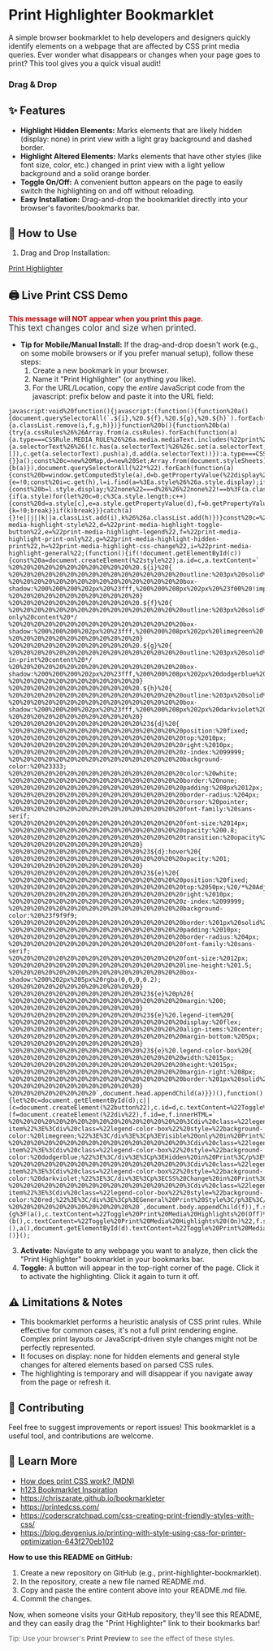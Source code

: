 # **Print Highlighter Bookmarklet**

A simple browser bookmarklet to help developers and designers quickly identify elements on a webpage that are affected by CSS print media queries. Ever wonder what disappears or changes when your page goes to print? This tool gives you a quick visual audit!

### Drag & Drop

## **✨ Features**

* **Highlight Hidden Elements:** Marks elements that are likely hidden (display: none) in print view with a light gray background and dashed border.  
* **Highlight Altered Elements:** Marks elements that have other styles (like font size, color, etc.) changed in print view with a light yellow background and a solid orange border.  
* **Toggle On/Off:** A convenient button appears on the page to easily switch the highlighting on and off without reloading.  
* **Easy Installation:** Drag-and-drop the bookmarklet directly into your browser's favorites/bookmarks bar.

## **🚀 How to Use** 

1. Drag and Drop Installation:

<a href="javascript:void%20function(){javascript:(function(){function%20a(){document.querySelectorAll(`.${i},%20.${f},%20.${g},%20.${h}`).forEach(function(a){a.classList.remove(i,f,g,h)})}function%20b(){function%20b(a){try{a.cssRules%26%26Array.from(a.cssRules).forEach(function(a){a.type===CSSRule.MEDIA_RULE%26%26a.media.mediaText.includes(%22print%22)%3FArray.from(a.cssRules).forEach(function(a){a.selectorText%26%26(!c.has(a.selectorText)%26%26c.set(a.selectorText,[]),c.get(a.selectorText).push(a),d.add(a.selectorText))}):a.type===CSSRule.IMPORT_RULE%26%26b(a.styleSheet)})}catch(a){}}a();const%20c=new%20Map,d=new%20Set;Array.from(document.styleSheets).forEach(function(a){b(a)}),document.querySelectorAll(%22*%22).forEach(function(a){const%20b=window.getComputedStyle(a),d=b.getPropertyValue(%22display%22);let%20e=!1,j=!1,k=!1;if(0%3Cc.size)for(const%20h%20of%20c.keys())try{if(a.matches(h)){e=!0;const%20i=c.get(h),l=i.find(a=%3Ea.style%26%26a.style.display);if(l){const%20b=l.style.display;%22none%22===d%26%26%22none%22!==b%3F(a.classList.add(f),j=!0):%22none%22!==d%26%26%22none%22===b%26%26(a.classList.add(g),j=!0)}for(const%20a%20of%20i){if(a.style)for(let%20c=0;c%3Ca.style.length;c++){const%20d=a.style[c],e=a.style.getPropertyValue(d),f=b.getPropertyValue(d);if(%22display%22!==d%26%26e!==f){k=!0;break}}if(k)break}}}catch(a){}!e||j||k||a.classList.add(i),k%26%26a.classList.add(h)})}const%20c=%22print-media-highlight-style%22,d=%22print-media-highlight-toggle-button%22,e=%22print-media-highlight-legend%22,f=%22print-media-highlight-print-only%22,g=%22print-media-highlight-hidden-print%22,h=%22print-media-highlight-css-change%22,i=%22print-media-highlight-general%22;(function(){if(!document.getElementById(c)){const%20a=document.createElement(%22style%22);a.id=c,a.textContent=`
%20%20%20%20%20%20%20%20%20%20%20%20.${i}%20{
%20%20%20%20%20%20%20%20%20%20%20%20%20%20%20%20outline:%203px%20solid%20red%20!important;
%20%20%20%20%20%20%20%20%20%20%20%20%20%20%20%20box-shadow:%200%200%200%202px%20%23fff,%200%200%208px%202px%20%23f00%20!important;
%20%20%20%20%20%20%20%20%20%20%20%20}
%20%20%20%20%20%20%20%20%20%20%20%20.${f}%20{
%20%20%20%20%20%20%20%20%20%20%20%20%20%20%20%20outline:%203px%20solid%20limegreen%20!important;%20/*%20Green%20for%20print-only%20content%20*/
%20%20%20%20%20%20%20%20%20%20%20%20%20%20%20%20box-shadow:%200%200%200%202px%20%23fff,%200%200%208px%202px%20limegreen%20!important;
%20%20%20%20%20%20%20%20%20%20%20%20}
%20%20%20%20%20%20%20%20%20%20%20%20.${g}%20{
%20%20%20%20%20%20%20%20%20%20%20%20%20%20%20%20outline:%203px%20solid%20dodgerblue%20!important;%20/*%20Blue%20for%20hidden-in-print%20content%20*/
%20%20%20%20%20%20%20%20%20%20%20%20%20%20%20%20box-shadow:%200%200%200%202px%20%23fff,%200%200%208px%202px%20dodgerblue%20!important;
%20%20%20%20%20%20%20%20%20%20%20%20}
%20%20%20%20%20%20%20%20%20%20%20%20.${h}%20{
%20%20%20%20%20%20%20%20%20%20%20%20%20%20%20%20outline:%203px%20solid%20darkviolet%20!important;%20/*%20Purple%20for%20CSS%20changes%20*/
%20%20%20%20%20%20%20%20%20%20%20%20%20%20%20%20box-shadow:%200%200%200%202px%20%23fff,%200%200%208px%202px%20darkviolet%20!important;
%20%20%20%20%20%20%20%20%20%20%20%20}
%20%20%20%20%20%20%20%20%20%20%20%20%23${d}%20{
%20%20%20%20%20%20%20%20%20%20%20%20%20%20%20%20position:%20fixed;
%20%20%20%20%20%20%20%20%20%20%20%20%20%20%20%20top:%2010px;
%20%20%20%20%20%20%20%20%20%20%20%20%20%20%20%20right:%2010px;
%20%20%20%20%20%20%20%20%20%20%20%20%20%20%20%20z-index:%2099999;
%20%20%20%20%20%20%20%20%20%20%20%20%20%20%20%20background-color:%20%23333;
%20%20%20%20%20%20%20%20%20%20%20%20%20%20%20%20color:%20white;
%20%20%20%20%20%20%20%20%20%20%20%20%20%20%20%20border:%20none;
%20%20%20%20%20%20%20%20%20%20%20%20%20%20%20%20padding:%208px%2012px;
%20%20%20%20%20%20%20%20%20%20%20%20%20%20%20%20border-radius:%204px;
%20%20%20%20%20%20%20%20%20%20%20%20%20%20%20%20cursor:%20pointer;
%20%20%20%20%20%20%20%20%20%20%20%20%20%20%20%20font-family:%20sans-serif;
%20%20%20%20%20%20%20%20%20%20%20%20%20%20%20%20font-size:%2014px;
%20%20%20%20%20%20%20%20%20%20%20%20%20%20%20%20opacity:%200.8;
%20%20%20%20%20%20%20%20%20%20%20%20%20%20%20%20transition:%20opacity%200.3s;
%20%20%20%20%20%20%20%20%20%20%20%20}
%20%20%20%20%20%20%20%20%20%20%20%20%23${d}:hover%20{
%20%20%20%20%20%20%20%20%20%20%20%20%20%20%20%20opacity:%201;
%20%20%20%20%20%20%20%20%20%20%20%20}
%20%20%20%20%20%20%20%20%20%20%20%20%23${e}%20{
%20%20%20%20%20%20%20%20%20%20%20%20%20%20%20%20position:%20fixed;
%20%20%20%20%20%20%20%20%20%20%20%20%20%20%20%20top:%2050px;%20/*%20Adjust%20based%20on%20button%20height%20*/
%20%20%20%20%20%20%20%20%20%20%20%20%20%20%20%20right:%2010px;
%20%20%20%20%20%20%20%20%20%20%20%20%20%20%20%20z-index:%2099999;
%20%20%20%20%20%20%20%20%20%20%20%20%20%20%20%20background-color:%20%23f9f9f9;
%20%20%20%20%20%20%20%20%20%20%20%20%20%20%20%20border:%201px%20solid%20%23ccc;
%20%20%20%20%20%20%20%20%20%20%20%20%20%20%20%20padding:%2010px;
%20%20%20%20%20%20%20%20%20%20%20%20%20%20%20%20border-radius:%204px;
%20%20%20%20%20%20%20%20%20%20%20%20%20%20%20%20font-family:%20sans-serif;
%20%20%20%20%20%20%20%20%20%20%20%20%20%20%20%20font-size:%2012px;
%20%20%20%20%20%20%20%20%20%20%20%20%20%20%20%20line-height:%201.5;
%20%20%20%20%20%20%20%20%20%20%20%20%20%20%20%20box-shadow:%200%202px%205px%20rgba(0,0,0,0.2);
%20%20%20%20%20%20%20%20%20%20%20%20}
%20%20%20%20%20%20%20%20%20%20%20%20%23${e}%20p%20{
%20%20%20%20%20%20%20%20%20%20%20%20%20%20%20%20margin:%200;
%20%20%20%20%20%20%20%20%20%20%20%20}
%20%20%20%20%20%20%20%20%20%20%20%20%23${e}%20.legend-item%20{
%20%20%20%20%20%20%20%20%20%20%20%20%20%20%20%20display:%20flex;
%20%20%20%20%20%20%20%20%20%20%20%20%20%20%20%20align-items:%20center;
%20%20%20%20%20%20%20%20%20%20%20%20%20%20%20%20margin-bottom:%205px;
%20%20%20%20%20%20%20%20%20%20%20%20}
%20%20%20%20%20%20%20%20%20%20%20%20%23${e}%20.legend-color-box%20{
%20%20%20%20%20%20%20%20%20%20%20%20%20%20%20%20width:%2015px;
%20%20%20%20%20%20%20%20%20%20%20%20%20%20%20%20height:%2015px;
%20%20%20%20%20%20%20%20%20%20%20%20%20%20%20%20margin-right:%208px;
%20%20%20%20%20%20%20%20%20%20%20%20%20%20%20%20border:%201px%20solid%20%23aaa;
%20%20%20%20%20%20%20%20%20%20%20%20}
%20%20%20%20%20%20%20%20`,document.head.appendChild(a)}})(),function(){let%20c=document.getElementById(d);c||(c=document.createElement(%22button%22),c.id=d,c.textContent=%22Toggle%20Print%20Media%20Highlights%22,document.body.appendChild(c));let%20f=document.getElementById(e);f||(f=document.createElement(%22div%22),f.id=e,f.innerHTML=`
%20%20%20%20%20%20%20%20%20%20%20%20%20%20%20%20%3Cdiv%20class=%22legend-item%22%3E%3Cdiv%20class=%22legend-color-box%22%20style=%22background-color:%20limegreen;%22%3E%3C/div%3E%3Cp%3EVisible%20only%20in%20Print%3C/p%3E%3C/div%3E
%20%20%20%20%20%20%20%20%20%20%20%20%20%20%20%20%3Cdiv%20class=%22legend-item%22%3E%3Cdiv%20class=%22legend-color-box%22%20style=%22background-color:%20dodgerblue;%22%3E%3C/div%3E%3Cp%3EHidden%20in%20Print%3C/p%3E%3C/div%3E
%20%20%20%20%20%20%20%20%20%20%20%20%20%20%20%20%3Cdiv%20class=%22legend-item%22%3E%3Cdiv%20class=%22legend-color-box%22%20style=%22background-color:%20darkviolet;%22%3E%3C/div%3E%3Cp%3ECSS%20Change%20in%20Print%3C/p%3E%3C/div%3E
%20%20%20%20%20%20%20%20%20%20%20%20%20%20%20%20%3Cdiv%20class=%22legend-item%22%3E%3Cdiv%20class=%22legend-color-box%22%20style=%22background-color:%20red;%22%3E%3C/div%3E%3Cp%3EGeneral%20Print%20Style%3C/p%3E%3C/div%3E
%20%20%20%20%20%20%20%20%20%20%20%20`,document.body.appendChild(f)),f.style.display=%22none%22;let%20g=!1;c.onclick=function(){g%3F(a(),c.textContent=%22Toggle%20Print%20Media%20Highlights%20(Off)%22,f.style.display=%22none%22):(b(),c.textContent=%22Toggle%20Print%20Media%20Highlights%20(On)%22,f.style.display=%22block%22),g=!g}}(),a(),document.getElementById(d).textContent=%22Toggle%20Print%20Media%20Highlights%20(Off)%22;const%20j=document.getElementById(e);j%26%26(j.style.display=%22none%22)})()}();" title="Drag this to your bookmarks bar!">Print Highlighter</a>

## 🖨️ Live Print CSS Demo

<style>
  .no-print-demo { color: #b00; font-weight: bold; }
  .print-different-demo { color: #333; font-size: 1.2em; }
  .print-only-demo { display: none; }
  @media print {
    .no-print-demo { display: none !important; }
    .print-different-demo {
      color: #007700 !important;
      font-size: 2em !important;
      font-weight: bold !important;
    }
    .print-only-demo {
      display: block !important;
      color: #b00 !important;
      font-style: italic !important;
      font-size: 1.5em !important;
    }
  }
</style>

<div class="no-print-demo">This message will NOT appear when you print this page.</div>
<div class="print-different-demo">This text changes color and size when printed.</div>
<div class="print-only-demo">This message ONLY appears in print view.</div>

   * **Tip for Mobile/Manual Install:** If the drag-and-drop doesn't work (e.g., on some mobile browsers or if you prefer manual setup), follow these steps:  
     1. Create a new bookmark in your browser.  
     2. Name it "Print Highlighter" (or anything you like).  
     3. For the URL/Location, copy the *entire* JavaScript code from the javascript: prefix below and paste it into the URL field:  
        
```
javascript:void%20function(){javascript:(function(){function%20a(){document.querySelectorAll(`.${i},%20.${f},%20.${g},%20.${h}`).forEach(function(a){a.classList.remove(i,f,g,h)})}function%20b(){function%20b(a){try{a.cssRules%26%26Array.from(a.cssRules).forEach(function(a){a.type===CSSRule.MEDIA_RULE%26%26a.media.mediaText.includes(%22print%22)%3FArray.from(a.cssRules).forEach(function(a){a.selectorText%26%26(!c.has(a.selectorText)%26%26c.set(a.selectorText,[]),c.get(a.selectorText).push(a),d.add(a.selectorText))}):a.type===CSSRule.IMPORT_RULE%26%26b(a.styleSheet)})}catch(a){}}a();const%20c=new%20Map,d=new%20Set;Array.from(document.styleSheets).forEach(function(a){b(a)}),document.querySelectorAll(%22*%22).forEach(function(a){const%20b=window.getComputedStyle(a),d=b.getPropertyValue(%22display%22);let%20e=!1,j=!1,k=!1;if(0%3Cc.size)for(const%20h%20of%20c.keys())try{if(a.matches(h)){e=!0;const%20i=c.get(h),l=i.find(a=%3Ea.style%26%26a.style.display);if(l){const%20b=l.style.display;%22none%22===d%26%26%22none%22!==b%3F(a.classList.add(f),j=!0):%22none%22!==d%26%26%22none%22===b%26%26(a.classList.add(g),j=!0)}for(const%20a%20of%20i){if(a.style)for(let%20c=0;c%3Ca.style.length;c++){const%20d=a.style[c],e=a.style.getPropertyValue(d),f=b.getPropertyValue(d);if(%22display%22!==d%26%26e!==f){k=!0;break}}if(k)break}}}catch(a){}!e||j||k||a.classList.add(i),k%26%26a.classList.add(h)})}const%20c=%22print-media-highlight-style%22,d=%22print-media-highlight-toggle-button%22,e=%22print-media-highlight-legend%22,f=%22print-media-highlight-print-only%22,g=%22print-media-highlight-hidden-print%22,h=%22print-media-highlight-css-change%22,i=%22print-media-highlight-general%22;(function(){if(!document.getElementById(c)){const%20a=document.createElement(%22style%22);a.id=c,a.textContent=`
%20%20%20%20%20%20%20%20%20%20%20%20.${i}%20{
%20%20%20%20%20%20%20%20%20%20%20%20%20%20%20%20outline:%203px%20solid%20red%20!important;
%20%20%20%20%20%20%20%20%20%20%20%20%20%20%20%20box-shadow:%200%200%200%202px%20%23fff,%200%200%208px%202px%20%23f00%20!important;
%20%20%20%20%20%20%20%20%20%20%20%20}
%20%20%20%20%20%20%20%20%20%20%20%20.${f}%20{
%20%20%20%20%20%20%20%20%20%20%20%20%20%20%20%20outline:%203px%20solid%20limegreen%20!important;%20/*%20Green%20for%20print-only%20content%20*/
%20%20%20%20%20%20%20%20%20%20%20%20%20%20%20%20box-shadow:%200%200%200%202px%20%23fff,%200%200%208px%202px%20limegreen%20!important;
%20%20%20%20%20%20%20%20%20%20%20%20}
%20%20%20%20%20%20%20%20%20%20%20%20.${g}%20{
%20%20%20%20%20%20%20%20%20%20%20%20%20%20%20%20outline:%203px%20solid%20dodgerblue%20!important;%20/*%20Blue%20for%20hidden-in-print%20content%20*/
%20%20%20%20%20%20%20%20%20%20%20%20%20%20%20%20box-shadow:%200%200%200%202px%20%23fff,%200%200%208px%202px%20dodgerblue%20!important;
%20%20%20%20%20%20%20%20%20%20%20%20}
%20%20%20%20%20%20%20%20%20%20%20%20.${h}%20{
%20%20%20%20%20%20%20%20%20%20%20%20%20%20%20%20outline:%203px%20solid%20darkviolet%20!important;%20/*%20Purple%20for%20CSS%20changes%20*/
%20%20%20%20%20%20%20%20%20%20%20%20%20%20%20%20box-shadow:%200%200%200%202px%20%23fff,%200%200%208px%202px%20darkviolet%20!important;
%20%20%20%20%20%20%20%20%20%20%20%20}
%20%20%20%20%20%20%20%20%20%20%20%20%23${d}%20{
%20%20%20%20%20%20%20%20%20%20%20%20%20%20%20%20position:%20fixed;
%20%20%20%20%20%20%20%20%20%20%20%20%20%20%20%20top:%2010px;
%20%20%20%20%20%20%20%20%20%20%20%20%20%20%20%20right:%2010px;
%20%20%20%20%20%20%20%20%20%20%20%20%20%20%20%20z-index:%2099999;
%20%20%20%20%20%20%20%20%20%20%20%20%20%20%20%20background-color:%20%23333;
%20%20%20%20%20%20%20%20%20%20%20%20%20%20%20%20color:%20white;
%20%20%20%20%20%20%20%20%20%20%20%20%20%20%20%20border:%20none;
%20%20%20%20%20%20%20%20%20%20%20%20%20%20%20%20padding:%208px%2012px;
%20%20%20%20%20%20%20%20%20%20%20%20%20%20%20%20border-radius:%204px;
%20%20%20%20%20%20%20%20%20%20%20%20%20%20%20%20cursor:%20pointer;
%20%20%20%20%20%20%20%20%20%20%20%20%20%20%20%20font-family:%20sans-serif;
%20%20%20%20%20%20%20%20%20%20%20%20%20%20%20%20font-size:%2014px;
%20%20%20%20%20%20%20%20%20%20%20%20%20%20%20%20opacity:%200.8;
%20%20%20%20%20%20%20%20%20%20%20%20%20%20%20%20transition:%20opacity%200.3s;
%20%20%20%20%20%20%20%20%20%20%20%20}
%20%20%20%20%20%20%20%20%20%20%20%20%23${d}:hover%20{
%20%20%20%20%20%20%20%20%20%20%20%20%20%20%20%20opacity:%201;
%20%20%20%20%20%20%20%20%20%20%20%20}
%20%20%20%20%20%20%20%20%20%20%20%20%23${e}%20{
%20%20%20%20%20%20%20%20%20%20%20%20%20%20%20%20position:%20fixed;
%20%20%20%20%20%20%20%20%20%20%20%20%20%20%20%20top:%2050px;%20/*%20Adjust%20based%20on%20button%20height%20*/
%20%20%20%20%20%20%20%20%20%20%20%20%20%20%20%20right:%2010px;
%20%20%20%20%20%20%20%20%20%20%20%20%20%20%20%20z-index:%2099999;
%20%20%20%20%20%20%20%20%20%20%20%20%20%20%20%20background-color:%20%23f9f9f9;
%20%20%20%20%20%20%20%20%20%20%20%20%20%20%20%20border:%201px%20solid%20%23ccc;
%20%20%20%20%20%20%20%20%20%20%20%20%20%20%20%20padding:%2010px;
%20%20%20%20%20%20%20%20%20%20%20%20%20%20%20%20border-radius:%204px;
%20%20%20%20%20%20%20%20%20%20%20%20%20%20%20%20font-family:%20sans-serif;
%20%20%20%20%20%20%20%20%20%20%20%20%20%20%20%20font-size:%2012px;
%20%20%20%20%20%20%20%20%20%20%20%20%20%20%20%20line-height:%201.5;
%20%20%20%20%20%20%20%20%20%20%20%20%20%20%20%20box-shadow:%200%202px%205px%20rgba(0,0,0,0.2);
%20%20%20%20%20%20%20%20%20%20%20%20}
%20%20%20%20%20%20%20%20%20%20%20%20%23${e}%20p%20{
%20%20%20%20%20%20%20%20%20%20%20%20%20%20%20%20margin:%200;
%20%20%20%20%20%20%20%20%20%20%20%20}
%20%20%20%20%20%20%20%20%20%20%20%20%23${e}%20.legend-item%20{
%20%20%20%20%20%20%20%20%20%20%20%20%20%20%20%20display:%20flex;
%20%20%20%20%20%20%20%20%20%20%20%20%20%20%20%20align-items:%20center;
%20%20%20%20%20%20%20%20%20%20%20%20%20%20%20%20margin-bottom:%205px;
%20%20%20%20%20%20%20%20%20%20%20%20}
%20%20%20%20%20%20%20%20%20%20%20%20%23${e}%20.legend-color-box%20{
%20%20%20%20%20%20%20%20%20%20%20%20%20%20%20%20width:%2015px;
%20%20%20%20%20%20%20%20%20%20%20%20%20%20%20%20height:%2015px;
%20%20%20%20%20%20%20%20%20%20%20%20%20%20%20%20margin-right:%208px;
%20%20%20%20%20%20%20%20%20%20%20%20%20%20%20%20border:%201px%20solid%20%23aaa;
%20%20%20%20%20%20%20%20%20%20%20%20}
%20%20%20%20%20%20%20%20`,document.head.appendChild(a)}})(),function(){let%20c=document.getElementById(d);c||(c=document.createElement(%22button%22),c.id=d,c.textContent=%22Toggle%20Print%20Media%20Highlights%22,document.body.appendChild(c));let%20f=document.getElementById(e);f||(f=document.createElement(%22div%22),f.id=e,f.innerHTML=`
%20%20%20%20%20%20%20%20%20%20%20%20%20%20%20%20%3Cdiv%20class=%22legend-item%22%3E%3Cdiv%20class=%22legend-color-box%22%20style=%22background-color:%20limegreen;%22%3E%3C/div%3E%3Cp%3EVisible%20only%20in%20Print%3C/p%3E%3C/div%3E
%20%20%20%20%20%20%20%20%20%20%20%20%20%20%20%20%3Cdiv%20class=%22legend-item%22%3E%3Cdiv%20class=%22legend-color-box%22%20style=%22background-color:%20dodgerblue;%22%3E%3C/div%3E%3Cp%3EHidden%20in%20Print%3C/p%3E%3C/div%3E
%20%20%20%20%20%20%20%20%20%20%20%20%20%20%20%20%3Cdiv%20class=%22legend-item%22%3E%3Cdiv%20class=%22legend-color-box%22%20style=%22background-color:%20darkviolet;%22%3E%3C/div%3E%3Cp%3ECSS%20Change%20in%20Print%3C/p%3E%3C/div%3E
%20%20%20%20%20%20%20%20%20%20%20%20%20%20%20%20%3Cdiv%20class=%22legend-item%22%3E%3Cdiv%20class=%22legend-color-box%22%20style=%22background-color:%20red;%22%3E%3C/div%3E%3Cp%3EGeneral%20Print%20Style%3C/p%3E%3C/div%3E
%20%20%20%20%20%20%20%20%20%20%20%20`,document.body.appendChild(f)),f.style.display=%22none%22;let%20g=!1;c.onclick=function(){g%3F(a(),c.textContent=%22Toggle%20Print%20Media%20Highlights%20(Off)%22,f.style.display=%22none%22):(b(),c.textContent=%22Toggle%20Print%20Media%20Highlights%20(On)%22,f.style.display=%22block%22),g=!g}}(),a(),document.getElementById(d).textContent=%22Toggle%20Print%20Media%20Highlights%20(Off)%22;const%20j=document.getElementById(e);j%26%26(j.style.display=%22none%22)})()}();
```

3. **Activate:** Navigate to any webpage you want to analyze, then click the "Print Highlighter" bookmarklet in your bookmarks bar.  
4. **Toggle:** A button will appear in the top-right corner of the page. Click it to activate the highlighting. Click it again to turn it off.

## **⚠️ Limitations & Notes**

* This bookmarklet performs a heuristic analysis of CSS print rules. While effective for common cases, it's not a full print rendering engine. Complex print layouts or JavaScript-driven style changes might not be perfectly represented.  
* It focuses on display: none for hidden elements and general style changes for altered elements based on parsed CSS rules.  
* The highlighting is temporary and will disappear if you navigate away from the page or refresh it.

## **🤝 Contributing**

Feel free to suggest improvements or report issues\! This bookmarklet is a useful tool, and contributions are welcome.


## 📄 Learn More

- [How does print CSS work? (MDN)](https://developer.mozilla.org/en-US/docs/Web/CSS/@media/print)
- [h123 Bookmarklet Inspiration](https://hinderlingvolkart.github.io/h123/)
- https://chriszarate.github.io/bookmarkleter
- https://printedcss.com/
- https://coderscratchpad.com/css-creating-print-friendly-styles-with-css/
- https://blog.devgenius.io/printing-with-style-using-css-for-printer-optimization-643f270eb102

**How to use this README on GitHub:**

1. Create a new repository on GitHub (e.g., print-highlighter-bookmarklet).  
2. In the repository, create a new file named README.md.  
3. Copy and paste the entire content above into your README.md file.  
4. Commit the changes.

Now, when someone visits your GitHub repository, they'll see this README, and they can easily drag the "Print Highlighter" link to their bookmarks bar!


<p style="font-size:0.95em;color:#666;">Tip: Use your browser's <b>Print Preview</b> to see the effect of these styles.</p>
